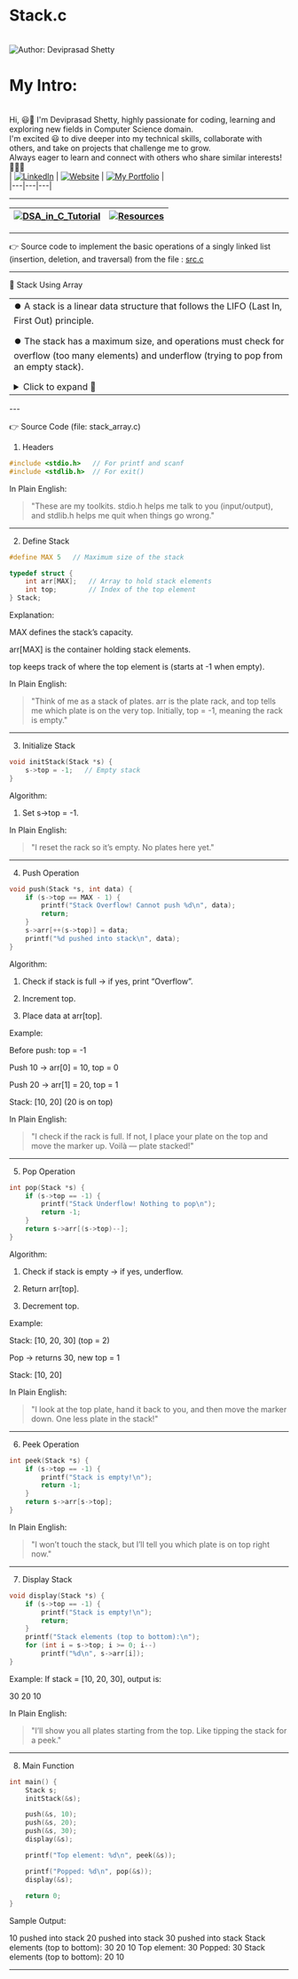 # Stack.c

<br> ![Author: Deviprasad Shetty](https://img.shields.io/badge/Author-💫_Deviprasad%20Shetty-000000?style=for-the-badge&labelColor=white)
<br> 


# My Intro:
<br> Hi, 😃👋 I'm Deviprasad Shetty, highly passionate for coding, learning and exploring new fields in Computer Science domain. 
<br> I'm excited 😃 to dive deeper into my technical skills, collaborate with others, and take on projects that challenge me to grow. 
<br> Always eager to learn and connect with others who share similar interests! 🤗🧑‍💻
<br> 
| [![LinkedIn](https://img.shields.io/badge/LinkedIn-%230077B5?style=for-the-badge&logo=LinkedIn&logoColor=white)](https://linkedin.com/in/deviprasad-shetty-4bba49313) | [![Website](https://img.shields.io/badge/Website-indigo?style=for-the-badge&logo=About.me&logoColor=white)](https://yourwebsite.com/) | [![My Portfolio](https://img.shields.io/badge/My_Portfolio-000?style=for-the-badge&logo=GitHub&logoColor=white)](https://github.com/DeviprasadShetty9833/My_Portfolio)  |                      
|---|---|---|
<br> 

---

| [![DSA_in_C_Tutorial](https://img.shields.io/badge/Back_to-DSA_in_C_Tutorial-000080?style=for-the-badge&logo=C&logoColor=white)](https://github.com/DeviprasadShetty9833/DSA_in_C_Tutorial) | [![Resources](https://img.shields.io/badge/📚_Back_to-Resources-A52A2A?style=for-the-badge&logo=book&logoColor=white)](https://github.com/DeviprasadShetty9833/Resources) |
|---|---|

---

👉 Source code to implement the basic operations of a singly linked list (insertion, deletion, and traversal) from the file : [src.c](https://github.com/DeviprasadShetty9833/Stack.c/blob/3b59308a1191ee4e4cc662b8bfdc20ecb9c7c3bf/src/Stack_using_Array.c)


---

📂 Stack Using Array

<table>  
<tr><td>  
  ⏺️ A stack is a linear data structure that follows the LIFO (Last In, First Out) principle.

  ⏺️ The stack has a maximum size, and operations must check for overflow (too many elements) and underflow (trying to pop from an empty stack).

<details>  
  <summary>Click to expand 🔻</summary>  
<br> 🟠 Basic Operations:

Push (insert an element) onto the top of the stack.

Pop (remove an element) from the top of the stack.

Peek (get top element without removing) the top element without removing it.

Display (print all elements in stack order)


<br> 🟠 Applications:

Expression evaluation (postfix/prefix).

Undo/Redo in editors.

Function call management in recursion.

Browser forward/backward navigation.


<br> 🟠 Advantages:

Easy to implement with arrays or linked lists.

Ensures controlled access order.

</details>  

</td></tr>  
</table>  
---

👉 Source Code (file: stack_array.c)

1. Headers

```c
#include <stdio.h>   // For printf and scanf  
#include <stdlib.h>  // For exit()
```

In Plain English:

> "These are my toolkits. stdio.h helps me talk to you (input/output), and stdlib.h helps me quit when things go wrong."




---

2. Define Stack

```c
#define MAX 5   // Maximum size of the stack

typedef struct {
    int arr[MAX];   // Array to hold stack elements
    int top;        // Index of the top element
} Stack;
```

Explanation:

MAX defines the stack’s capacity.

arr[MAX] is the container holding stack elements.

top keeps track of where the top element is (starts at -1 when empty).


In Plain English:

> "Think of me as a stack of plates. arr is the plate rack, and top tells me which plate is on the very top. Initially, top = -1, meaning the rack is empty."




---

3. Initialize Stack

```c
void initStack(Stack *s) {
    s->top = -1;   // Empty stack
}
```

Algorithm:

1. Set s->top = -1.



In Plain English:

> "I reset the rack so it’s empty. No plates here yet."




---

4. Push Operation

```c
void push(Stack *s, int data) {
    if (s->top == MAX - 1) {
        printf("Stack Overflow! Cannot push %d\n", data);
        return;
    }
    s->arr[++(s->top)] = data;
    printf("%d pushed into stack\n", data);
}
```

Algorithm:

1. Check if stack is full → if yes, print “Overflow”.


2. Increment top.


3. Place data at arr[top].



Example:

Before push: top = -1

Push 10 → arr[0] = 10, top = 0

Push 20 → arr[1] = 20, top = 1


Stack: [10, 20] (20 is on top)

In Plain English:

> "I check if the rack is full. If not, I place your plate on the top and move the marker up. Voilà — plate stacked!"




---

5. Pop Operation

```c
int pop(Stack *s) {
    if (s->top == -1) {
        printf("Stack Underflow! Nothing to pop\n");
        return -1;
    }
    return s->arr[(s->top)--];
}
```

Algorithm:

1. Check if stack is empty → if yes, underflow.


2. Return arr[top].


3. Decrement top.



Example:

Stack: [10, 20, 30] (top = 2)

Pop → returns 30, new top = 1


Stack: [10, 20]

In Plain English:

> "I look at the top plate, hand it back to you, and then move the marker down. One less plate in the stack!"




---

6. Peek Operation

```c
int peek(Stack *s) {
    if (s->top == -1) {
        printf("Stack is empty!\n");
        return -1;
    }
    return s->arr[s->top];
}
```

In Plain English:

> "I won’t touch the stack, but I’ll tell you which plate is on top right now."




---

7. Display Stack

```c
void display(Stack *s) {
    if (s->top == -1) {
        printf("Stack is empty!\n");
        return;
    }
    printf("Stack elements (top to bottom):\n");
    for (int i = s->top; i >= 0; i--)
        printf("%d\n", s->arr[i]);
}
```

Example:
If stack = [10, 20, 30], output is:

30
20
10

In Plain English:

> "I’ll show you all plates starting from the top. Like tipping the stack for a peek."




---

8. Main Function

```c
int main() {
    Stack s;
    initStack(&s);

    push(&s, 10);
    push(&s, 20);
    push(&s, 30);
    display(&s);

    printf("Top element: %d\n", peek(&s));

    printf("Popped: %d\n", pop(&s));
    display(&s);

    return 0;
}
```

Sample Output:

10 pushed into stack
20 pushed into stack
30 pushed into stack
Stack elements (top to bottom):
30
20
10
Top element: 30
Popped: 30
Stack elements (top to bottom):
20
10


---


